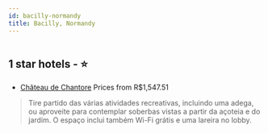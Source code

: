 ```yaml
---
id: bacilly-normandy
title: Bacilly, Normandy
---
```


<center><img src="https://i.travelapi.com/hotels/12000000/11680000/11675100/11675033/f5c26af6_z.jpg" alt="" /></center>


##  1 star hotels - ⭐️

-    [Château de Chantore](https://www.hurb.com/br/aud/https://www.hurb.com/br/hotels/bacilly/chateau-de-chantore-HT-TGQ6?cmp=18055) Prices from R$1,547.51
   > Tire partido das várias atividades recreativas, incluindo uma adega, ou aproveite para contemplar soberbas vistas a partir da açoteia e do jardim. O espaço inclui também Wi-Fi grátis e uma lareira no lobby.
